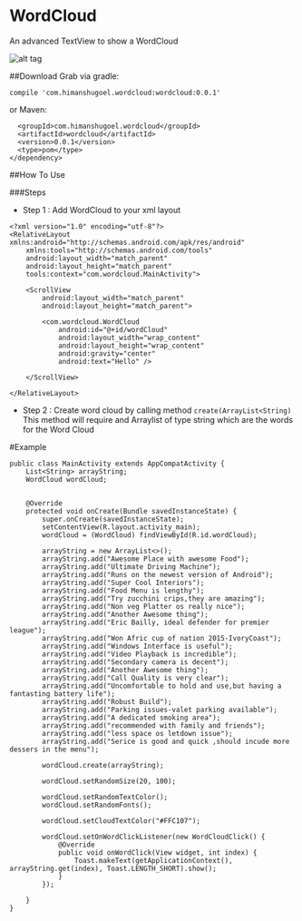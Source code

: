 # WordCloud
An advanced TextView to show a WordCloud

![alt tag](https://s7.postimg.org/6o2kb0x8b/word_Cloud.png)

##Download
Grab via gradle:

```compile 'com.himanshugoel.wordcloud:wordcloud:0.0.1'```

or Maven:
```<dependency>
  <groupId>com.himanshugoel.wordcloud</groupId>
  <artifactId>wordcloud</artifactId>
  <version>0.0.1</version>
  <type>pom</type>
</dependency>
 ```


##How To Use

###Steps

- Step 1 : Add WordCloud to your xml layout
```
<?xml version="1.0" encoding="utf-8"?>
<RelativeLayout xmlns:android="http://schemas.android.com/apk/res/android"
    xmlns:tools="http://schemas.android.com/tools"
    android:layout_width="match_parent"
    android:layout_height="match_parent"
    tools:context="com.wordcloud.MainActivity">

    <ScrollView
        android:layout_width="match_parent"
        android:layout_height="match_parent">

        <com.wordcloud.WordCloud
            android:id="@+id/wordCloud"
            android:layout_width="wrap_content"
            android:layout_height="wrap_content"
            android:gravity="center"
            android:text="Hello" />

    </ScrollView>
    
</RelativeLayout>
```

- Step 2 : Create word cloud by calling method
            ```create(ArrayList<String)```
            This method will require and Arraylist of type string which are the words for the Word Cloud
			


#Example

```
public class MainActivity extends AppCompatActivity {
    List<String> arrayString;
    WordCloud wordCloud;


    @Override
    protected void onCreate(Bundle savedInstanceState) {
        super.onCreate(savedInstanceState);
        setContentView(R.layout.activity_main);
        wordCloud = (WordCloud) findViewById(R.id.wordCloud);

        arrayString = new ArrayList<>();
        arrayString.add("Awesome Place with awesome Food");
        arrayString.add("Ultimate Driving Machine");
        arrayString.add("Runs on the newest version of Android");
        arrayString.add("Super Cool Interiors");
        arrayString.add("Food Menu is lengthy");
        arrayString.add("Try zucchini crips,they are amazing");
        arrayString.add("Non veg Platter os really nice");
        arrayString.add("Another Awesome thing");
        arrayString.add("Eric Bailly, ideal defender for premier league");
        arrayString.add("Won Afric cup of nation 2015-IvoryCoast");
        arrayString.add("Windows Interface is useful");
        arrayString.add("Video Playback is incredible");
        arrayString.add("Secondary camera is decent");
        arrayString.add("Another Awesome thing");
        arrayString.add("Call Quality is very clear");
        arrayString.add("Uncomfortable to hold and use,but having a fantasting battery life");
        arrayString.add("Robust Build");
        arrayString.add("Parking issues-valet parking available");
        arrayString.add("A dedicated smoking area");
        arrayString.add("recommended with family and friends");
        arrayString.add("less space os letdown issue");
        arrayString.add("Serice is good and quick ,should incude more dessers in the menu");

        wordCloud.create(arrayString);

        wordCloud.setRandomSize(20, 100);

        wordCloud.setRandomTextColor();
        wordCloud.setRandomFonts();

        wordCloud.setCloudTextColor("#FFC107");

        wordCloud.setOnWordClickListener(new WordCloudClick() {
            @Override
            public void onWordClick(View widget, int index) {
                Toast.makeText(getApplicationContext(), arrayString.get(index), Toast.LENGTH_SHORT).show();
            }
        });

    }
}

```






